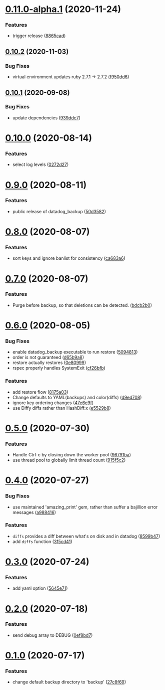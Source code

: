 # [0.11.0-alpha.1](https://github.com/scribd/datadog_backup/compare/v0.10.2...v0.11.0-alpha.1) (2020-11-24)


### Features

* trigger release ([8865cad](https://github.com/scribd/datadog_backup/commit/8865cad798e2b8665a451ba76f62220b4dd2030f))

## [0.10.2](https://github.com/scribd/datadog_backup/compare/v0.10.1...v0.10.2) (2020-11-03)


### Bug Fixes

* virtual environment updates ruby 2.7.1 -> 2.7.2  ([f950dd6](https://github.com/scribd/datadog_backup/commit/f950dd67ce989bb12de5f2dbf69c6449b91f2542))

## [0.10.1](https://github.com/scribd/datadog_backup/compare/v0.10.0...v0.10.1) (2020-09-08)


### Bug Fixes

* update dependencies ([939ddc7](https://github.com/scribd/datadog_backup/commit/939ddc766eaccc2428eae6486979b919f3bd1c1e))

# [0.10.0](https://github.com/scribd/datadog_backup/compare/v0.9.0...v0.10.0) (2020-08-14)


### Features

* select log levels ([0272d27](https://github.com/scribd/datadog_backup/commit/0272d27530188b36c2b56da6dc075e7507635ecd))

# [0.9.0](https://github.com/scribd/datadog_backup/compare/v0.8.0...v0.9.0) (2020-08-11)


### Features

* public release of datadog_backup ([50d3582](https://github.com/scribd/datadog_backup/commit/50d358284fa3f2c561b1025a3b4f5ce4b4433116))

# [0.8.0](https://github.com/scribd/datadog_backup/compare/v0.7.0...v0.8.0) (2020-08-07)


### Features

* sort keys and ignore banlist for consistency ([ca683a6](https://github.com/scribd/datadog_backup/commit/ca683a63d58eeefee98b5909f830baa0e0bfa426))

# [0.7.0](https://github.com/scribd/datadog_backup/compare/v0.6.0...v0.7.0) (2020-08-07)


### Features

* Purge before backup, so that deletions can be detected. ([bdcb2b0](https://github.com/scribd/datadog_backup/commit/bdcb2b08a2e2e908f8b85359d0a43c392c5253ab))

# [0.6.0](https://github.com/scribd/datadog_backup/compare/v0.5.0...v0.6.0) (2020-08-05)


### Bug Fixes

* enable datadog_backup executable to run restore ([5094813](https://github.com/scribd/datadog_backup/commit/50948132b154c30956b87b5ec1e9070d34a48a02))
* order is not guaranteed ([d65b9a8](https://github.com/scribd/datadog_backup/commit/d65b9a872c268bcd91384f9f0215b88bdc5e9544))
* restore actually restores ([0e80999](https://github.com/scribd/datadog_backup/commit/0e80999b9d90cecb7c04c639d593987d89c35616))
* rspec properly handles SystemExit ([cf26bfb](https://github.com/scribd/datadog_backup/commit/cf26bfb7dd28d4b14c2126487848cab4d9af2bf9))


### Features

* add restore flow ([8175a03](https://github.com/scribd/datadog_backup/commit/8175a033b34b268f4a9850d1629dfdb21e86d2fa))
* Change defaults to YAML(backups) and color(diffs) ([d9ed708](https://github.com/scribd/datadog_backup/commit/d9ed7084f4cb8a5357ce0ab2927df770f0b841ed))
* ignore key ordering changes ([47e6e9f](https://github.com/scribd/datadog_backup/commit/47e6e9f7f5ac7824a57f8cee45bfe68867bba760))
* use Diffy diffs rather than HashDiff:x ([e5529b8](https://github.com/scribd/datadog_backup/commit/e5529b8f8501c2534f26bd0d541afa20c076b5c0))

# [0.5.0](https://github.com/scribd/datadog_backup/compare/v0.4.0...v0.5.0) (2020-07-30)


### Features

* Handle Ctrl-c by closing down the worker pool ([96791ba](https://github.com/scribd/datadog_backup/commit/96791ba23997114c356a097eb7a096ef2f7bd31c))
* use thread pool to globally limit thread count ([915f5c2](https://github.com/scribd/datadog_backup/commit/915f5c27be2fdf1f3bde40c34d8999ee1248de43))

# [0.4.0](https://github.com/scribd/datadog_backup/compare/v0.3.0...v0.4.0) (2020-07-27)


### Bug Fixes

* use maintained 'amazing_print' gem, rather than suffer a bajillion error messages ([a988416](https://github.com/scribd/datadog_backup/commit/a988416de11fd83ddd2d5bcf5b78bed59de65694))


### Features

* `diffs` provides a diff between what's on disk and in datadog ([8599b47](https://github.com/scribd/datadog_backup/commit/8599b47cd8761292247331982d9332f6b4da07b4))
* add `diffs` function ([3f5cd41](https://github.com/scribd/datadog_backup/commit/3f5cd41ae6bae99abb44a1495ea76c527ddc0428))

# [0.3.0](https://github.com/scribd/datadog_backup/compare/v0.2.0...v0.3.0) (2020-07-24)


### Features

* add yaml option ([5645e71](https://github.com/scribd/datadog_backup/commit/5645e71826ee474201d54f51ed061ab1d3f9e872))

# [0.2.0](https://github.com/scribd/datadog_backup/compare/v0.1.0...v0.2.0) (2020-07-18)


### Features

* send debug array to DEBUG ([0ef8bd7](https://github.com/scribd/datadog_backup/commit/0ef8bd71beba051e5ba4cddc9142507b505bc945))

# [0.1.0](https://github.com/scribd/datadog_backup/compare/v0.0.3...v0.1.0) (2020-07-17)


### Features

* change default backup directory to 'backup' ([27c8f69](https://github.com/scribd/datadog_backup/commit/27c8f6914147801b10de7e24cfa7e2742010fd89))
